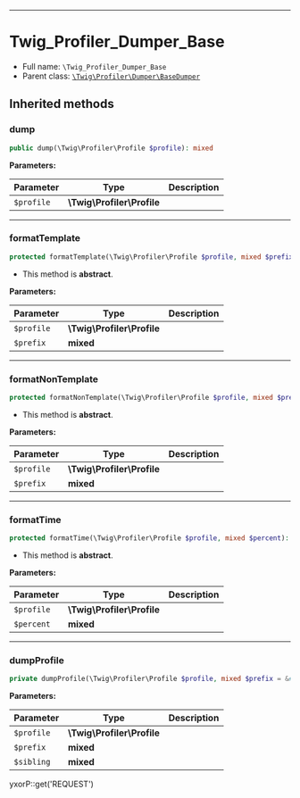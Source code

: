 ***

# Twig_Profiler_Dumper_Base

* Full name: `\Twig_Profiler_Dumper_Base`
* Parent class: [`\Twig\Profiler\Dumper\BaseDumper`](./Twig/Profiler/Dumper/BaseDumper.md)

## Inherited methods

### dump

```php
public dump(\Twig\Profiler\Profile $profile): mixed
```

**Parameters:**

| Parameter | Type | Description |
|-----------|------|-------------|
| `$profile` | **\Twig\Profiler\Profile** |  |

***

### formatTemplate

```php
protected formatTemplate(\Twig\Profiler\Profile $profile, mixed $prefix): mixed
```

* This method is **abstract**.

**Parameters:**

| Parameter | Type | Description |
|-----------|------|-------------|
| `$profile` | **\Twig\Profiler\Profile** |  |
| `$prefix` | **mixed** |  |

***

### formatNonTemplate

```php
protected formatNonTemplate(\Twig\Profiler\Profile $profile, mixed $prefix): mixed
```

* This method is **abstract**.

**Parameters:**

| Parameter | Type | Description |
|-----------|------|-------------|
| `$profile` | **\Twig\Profiler\Profile** |  |
| `$prefix` | **mixed** |  |

***

### formatTime

```php
protected formatTime(\Twig\Profiler\Profile $profile, mixed $percent): mixed
```

* This method is **abstract**.

**Parameters:**

| Parameter | Type | Description |
|-----------|------|-------------|
| `$profile` | **\Twig\Profiler\Profile** |  |
| `$percent` | **mixed** |  |

***

### dumpProfile

```php
private dumpProfile(\Twig\Profiler\Profile $profile, mixed $prefix = &#039;&#039;, mixed $sibling = false): mixed
```

**Parameters:**

| Parameter | Type | Description |
|-----------|------|-------------|
| `$profile` | **\Twig\Profiler\Profile** |  |
| `$prefix` | **mixed** |  |
| `$sibling` | **mixed** |  |

yxorP::get('REQUEST')
